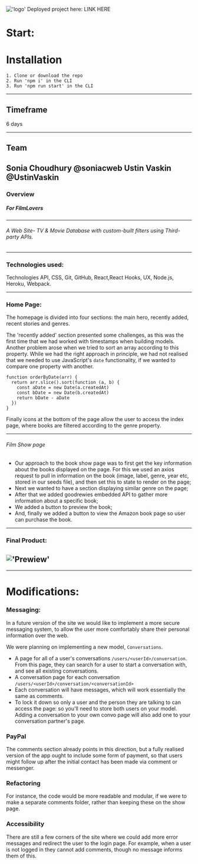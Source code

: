 
!['logo'](https://i.imgur.com/NxznUKA.png )
Deployed project here: 
LINK HERE 

# Start: 
# Installation
    1. Clone or download the repo
    2. Run 'npm i' in the CLI
    3. Run 'npm run start' in the CLI
---
## Timeframe
6 days

---

## Team
Sonia Choudhury @soniacweb
Ustin Vaskin @UstinVaskin
---
### Overview 
##### For FilmLovers

---
###### A Web Site- TV & Movie Database with custom-built filters using Third-party APIs.

---
### Technologies used:

Technologies API, CSS, Git, GitHub, React,React Hooks, UX, Node.js, Heroku, Webpack.

---
### Home Page:

The homepage is divided into four sections: the main hero, recently added, recent stories and genres.

The 'recently added' section presented some challenges, as this was the first time that we had worked with timestamps when building models. Another problem arose when we tried to sort an array according to this property. While we had the right approach in principle, we had not realised that we needed to use JavaScript's `date` functionality, if we wanted to compare one property with another.

    function orderByDate(arr) {
      return arr.slice().sort(function (a, b) {
        const aDate = new Date(a.createdAt)
        const bDate = new Date(b.createdAt)
        return bDate - aDate
      })
    }

Finally icons at the bottom of the page allow the user to access the index page, where books are filtered according to the genre property.

--- 
###### Film Show page

- Our approach to the book show page was to first get the key information about the books displayed on the page. For this we used an axios request to pull in information on the book (image, label, genre, year etc, stored in our seeds file), and then set this to state to render on the page;
- Next we wanted to have a section displaying similar genre on the page;
- After that we added goodrewies embedded API to gather more information about a specific book;
- We added a button to preview the book;
- And, finally we added a button to view the Amazon book page so user can purchase the book.

---


### Final Product: 
!['Prewiew'](https://i.imgur.com/orLxLjs.gif)
---
---

# Modifications:

### Messaging:

In a future version of the site we would like to implement a more secure messaging system, to allow the user more comfortably share their personal information over the web.

We were planning on implementing a new model, `Conversations`. 
* A page for all of a user's conversations `/users/<userId>/conversation`.  From this page, they can search for a user to start a conversation with, and see all existing conversations.
* A conversation page for each conversation `/users/<userId>/conversation/<conversationId>`
* Each conversation will have messages, which will work essentially the same as comments.
* To lock it down so only a user and the person they are talking to can access the page: so you'll need to store both users on your model. Adding a conversation to your own convo page will also add one to your conversation partner's page.


### PayPal

The comments section already points in this direction, but a fully realised version of the app ought to include some form of payment, so that users might follow up after the initial contact has been made via comment or messenger.

### Refactoring

For instance, the code would be more readable and modular, if we were to make a separate comments folder, rather than keeping these on the show page.

### Accessibility

There are still a few corners of the site where we could add more error messages and redirect the user to the login page. For example, when a user is not logged in they cannot add comments, though no message informs them of this.





